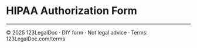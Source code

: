 # HIPAA Authorization Form

---

© 2025 123LegalDoc · DIY form · Not legal advice · Terms: 123LegalDoc.com/terms
